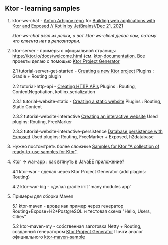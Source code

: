 ## Ktor - learning samples

1. ktor-ws-chat - [Anton Arhipov repo](https://github.com/antonarhipov/ktor-ws-chat.git) for [Building web applications with Ktor and Exposed // Kotlin by JetBrains//Dec 21, 2021](https://www.youtube.com/watch?v=QE_zk3V0j88)
   
   _ktor-ws-chat взял из репки, а вот ktor-ws-client делал сам, потому что клиента нет в репозитории._

2. ktor-server - примеры с официальной страницы https://ktor.io/docs/welcome.html (см. [ktor-documentation](https://github.com/ktorio/ktor-documentation/tree/2.3.0/codeSnippets/snippets/). Все проекты делаю с помощью [Ktor Project Generator](https://start.ktor.io/)

    2.1 tutorial-server-get-started - [Creating a new Ktor project](https://ktor.io/docs/intellij-idea.html) Plugins : Gradle + Routing plugin

    2.2 tutorial-http-api - [Creating HTTP APIs](https://ktor.io/docs/creating-http-apis.html) Plugins : Routing, ContentNegotiation, kotlinx.serialization
   
    2.3.1 tutorial-website-static - [Creating a static website](https://ktor.io/docs/creating-static-website.html) Plugins : Routing, Static Content
    
    2.3.2 tutorial-website-interactive  [Creating an interactive website](https://ktor.io/docs/creating-interactive-website.html) Used plugins: Routing, FreeMarker	

    2.3.3 tutorial-website-interactive-persistence  [Database persistence with Exposed](https://ktor.io/docs/interactive-website-add-persistence.html) Used plugins: Routing, FreeMarker + Exposed, h2database	

3. Нужно постомтреть более сложные [Samples for Ktor "A collection of ready-to-use samples for Ktor"](https://github.com/ktorio/ktor-samples).

4. Ktor -> war-app : как втянуть в JavaEE приложение?
 
    4.1 ktor-war - сделал через Ktor Project Generator (add plagins: Routing) 

    4.2 ktor-war-big - сделал gradle init 'many modules app'

5. Примеры для сборки Maven 

    5.1 ktor-maven - вроде как пример через генератор Routing+Expose+H2+PostgreSQL и тестовая схема "Hello, Users, Cities"

    5.2 ktor-maven-my - собственная заготовка Netty + Routing, созданный генератором [Ktor Project Generator](https://start.ktor.io/)
        Почти аналог официального [ktor-maven-sample](https://github.com/ktorio/ktor-maven-sample) 



	          




